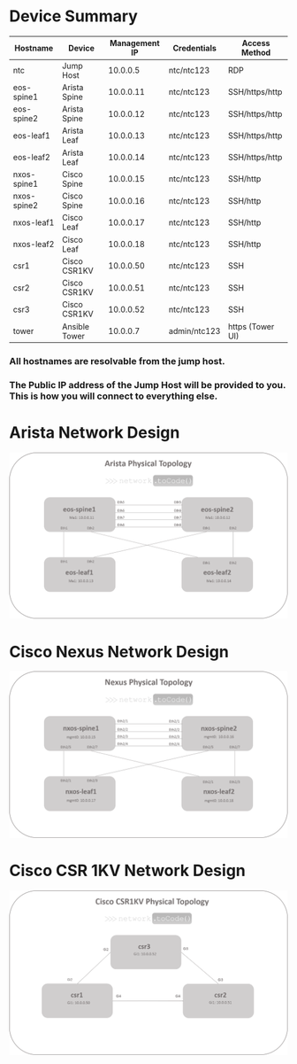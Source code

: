 # Device Summary

| Hostname | Device | Management IP | Credentials | Access Method |
|----------|--------|---------------|-------------|---------------|
| ntc | Jump Host | 10.0.0.5 | ntc/ntc123 | RDP |
| eos-spine1 | Arista Spine | 10.0.0.11 | ntc/ntc123 | SSH/https/http |
| eos-spine2 | Arista Spine | 10.0.0.12 | ntc/ntc123 | SSH/https/http |
| eos-leaf1 | Arista Leaf | 10.0.0.13 | ntc/ntc123 | SSH/https/http |
| eos-leaf2 | Arista Leaf | 10.0.0.14 | ntc/ntc123 | SSH/https/http |
| nxos-spine1 | Cisco Spine | 10.0.0.15 | ntc/ntc123 | SSH/http |
| nxos-spine2 | Cisco Spine | 10.0.0.16 | ntc/ntc123 | SSH/http |
| nxos-leaf1 | Cisco Leaf | 10.0.0.17 | ntc/ntc123 | SSH/http |
| nxos-leaf2 | Cisco Leaf | 10.0.0.18 | ntc/ntc123 | SSH/http |
| csr1 | Cisco CSR1KV | 10.0.0.50 | ntc/ntc123 | SSH |
| csr2 | Cisco CSR1KV | 10.0.0.51 | ntc/ntc123 | SSH |
| csr3 | Cisco CSR1KV | 10.0.0.52 | ntc/ntc123 | SSH |
| tower | Ansible Tower | 10.0.0.7 | admin/ntc123 | https (Tower UI) |

### All hostnames are resolvable from the jump host.

### The Public IP address of the Jump Host will be provided to you.  This is how you will connect to everything else.

# Arista Network Design 

![Arista_Network_Design](images/arista-course.png)

# Cisco Nexus Network Design

![Cisco_Network_Design](images/nexus-course.png)

# Cisco CSR 1KV Network Design

![Cisco_CSR_Design](images/csr1kv-course.png)